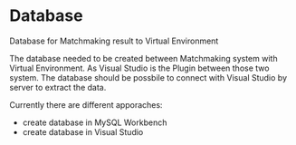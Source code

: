 # Database
Database for Matchmaking result to Virtual Environment

The database needed to be created between Matchmaking system with Virtual Environment.
As Visual Studio is the Plugin between those two system.
The database should be possbile to connect with Visual Studio by server to extract the data.

Currently there are different apporaches:
* create database in MySQL Workbench
* create database in Visual Studio
